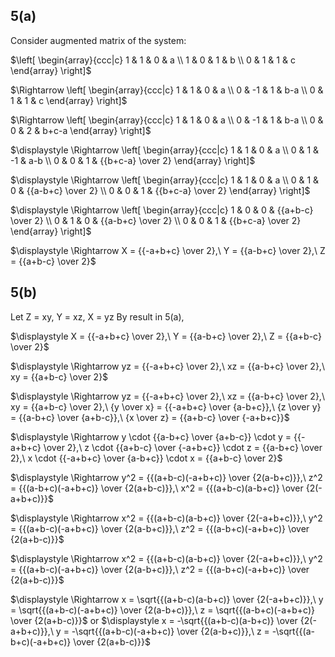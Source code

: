 ## 5(a)
Consider augmented matrix of the system: 

$\left[ \begin{array}{ccc|c} 
1 & 1 & 0 & a \\ 
1 & 0 & 1 & b \\
0 & 1 & 1 & c
\end{array} \right]$

$\Rightarrow \left[ \begin{array}{ccc|c} 
1 & 1 & 0 & a \\ 
0 & -1 & 1 & b-a \\
0 & 1 & 1 & c
\end{array} \right]$

$\Rightarrow \left[ \begin{array}{ccc|c} 
1 & 1 & 0 & a \\ 
0 & -1 & 1 & b-a \\
0 & 0 & 2 & b+c-a
\end{array} \right]$

$\displaystyle \Rightarrow \left[ \begin{array}{ccc|c} 
1 & 1 & 0 & a \\ 
0 & 1 & -1 & a-b \\
0 & 0 & 1 & {{b+c-a} \over 2}
\end{array} \right]$

$\displaystyle \Rightarrow \left[ \begin{array}{ccc|c} 
1 & 1 & 0 & a \\ 
0 & 1 & 0 & {{a-b+c} \over 2} \\
0 & 0 & 1 & {{b+c-a} \over 2}
\end{array} \right]$

$\displaystyle \Rightarrow \left[ \begin{array}{ccc|c} 
1 & 0 & 0 & {{a+b-c} \over 2} \\ 
0 & 1 & 0 & {{a-b+c} \over 2} \\
0 & 0 & 1 & {{b+c-a} \over 2}
\end{array} \right]$

$\displaystyle \Rightarrow X = {{-a+b+c} \over 2},\ Y = {{a-b+c} \over 2},\ Z = {{a+b-c} \over 2}$

## 5(b)
Let Z = xy, Y = xz, X = yz
By result in 5(a),

$\displaystyle X = {{-a+b+c} \over 2},\ Y = {{a-b+c} \over 2},\ Z = {{a+b-c} \over 2}$

$\displaystyle \Rightarrow yz = {{-a+b+c} \over 2},\ xz = {{a-b+c} \over 2},\ xy = {{a+b-c} \over 2}$

$\displaystyle \Rightarrow yz = {{-a+b+c} \over 2},\ xz = {{a-b+c} \over 2},\ xy = {{a+b-c} \over 2},\ {y \over x} = {{-a+b+c} \over {a-b+c}},\ {z \over y} = {{a-b+c} \over {a+b-c}},\ {x \over z} = {{a+b-c} \over {-a+b+c}}$

$\displaystyle \Rightarrow y \cdot {{a-b+c} \over {a+b-c}} \cdot y = {{-a+b+c} \over 2},\ z \cdot {{a+b-c} \over {-a+b+c}} \cdot z = {{a-b+c} \over 2},\ x \cdot {{-a+b+c} \over {a-b+c}} \cdot x = {{a+b-c} \over 2}$

$\displaystyle \Rightarrow y^2 = {{(a+b-c)(-a+b+c)} \over {2(a-b+c)}},\ z^2 = {{(a-b+c)(-a+b+c)} \over {2(a+b-c)}},\ x^2 = {{(a+b-c)(a-b+c)} \over {2(-a+b+c)}}$

$\displaystyle \Rightarrow  x^2 = {{(a+b-c)(a-b+c)} \over {2(-a+b+c)}},\ y^2 = {{(a+b-c)(-a+b+c)} \over {2(a-b+c)}},\ z^2 = {{(a-b+c)(-a+b+c)} \over {2(a+b-c)}}$

$\displaystyle \Rightarrow  x^2 = {{(a+b-c)(a-b+c)} \over {2(-a+b+c)}},\ y^2 = {{(a+b-c)(-a+b+c)} \over {2(a-b+c)}},\ z^2 = {{(a-b+c)(-a+b+c)} \over {2(a+b-c)}}$

$\displaystyle \Rightarrow x = \sqrt{{(a+b-c)(a-b+c)} \over {2(-a+b+c)}},\ y = \sqrt{{(a+b-c)(-a+b+c)} \over {2(a-b+c)}},\ z = \sqrt{{(a-b+c)(-a+b+c)} \over {2(a+b-c)}}$
or
$\displaystyle x = -\sqrt{{(a+b-c)(a-b+c)} \over {2(-a+b+c)}},\ y = -\sqrt{{(a+b-c)(-a+b+c)} \over {2(a-b+c)}},\ z = -\sqrt{{(a-b+c)(-a+b+c)} \over {2(a+b-c)}}$